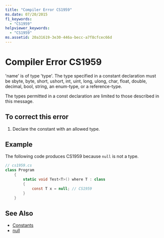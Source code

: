 ```yaml
---
title: "Compiler Error CS1959"
ms.date: 07/20/2015
f1_keywords: 
  - "CS1959"
helpviewer_keywords: 
  - "CS1959"
ms.assetid: 20a31619-3e30-446a-becc-a7f8cfcec66d
---
```

# Compiler Error CS1959
'name' is of type 'type'. The type specified in a constant declaration must be sbyte, byte, short, ushort, int, uint, long, ulong, char, float, double, decimal, bool, string, an enum-type, or a reference-type.  
  
 The types permitted in a const declaration are limited to those described in this message.  
  
## To correct this error  
  
1.  Declare the constant with an allowed type.  
  
## Example  
 The following code produces CS1959 because `null` is not a type.  
  
```csharp  
// cs1959.cs  
class Program  
    {  
        static void Test<T>() where T : class  
        {  
            const T x = null; // CS1959  
        }  
    }  
```  
  
## See Also

- [Constants](../../csharp/programming-guide/classes-and-structs/constants.md)  
- [null](../../csharp/language-reference/keywords/null.md)
